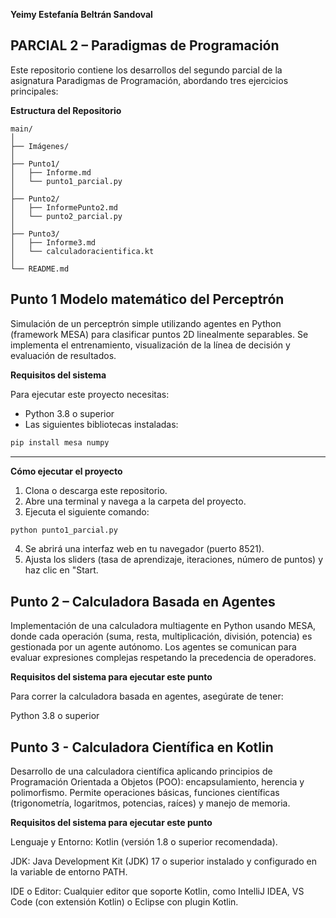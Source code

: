 **Yeimy Estefanía Beltrán Sandoval**

## PARCIAL 2 – Paradigmas de Programación
Este repositorio contiene los desarrollos del segundo parcial de la asignatura Paradigmas de Programación, abordando tres ejercicios principales:


**Estructura del Repositorio**
```
main/
│
├── Imágenes/
│
├── Punto1/
│   ├── Informe.md
│   └── punto1_parcial.py
│
├── Punto2/
│   ├── InformePunto2.md
│   └── punto2_parcial.py
│
├── Punto3/
│   ├── Informe3.md
│   └── calculadoracientifica.kt
│
└── README.md
```

## Punto 1 Modelo matemático del Perceptrón

Simulación de un perceptrón simple utilizando agentes en Python (framework MESA) para clasificar puntos 2D linealmente separables. Se implementa el entrenamiento, visualización de la línea de decisión y evaluación de resultados.

**Requisitos del sistema** 

Para ejecutar este proyecto necesitas:

- Python 3.8 o superior
- Las siguientes bibliotecas instaladas:

```bash
pip install mesa numpy
````

---

**Cómo ejecutar el proyecto**

1. Clona o descarga este repositorio.
2. Abre una terminal y navega a la carpeta del proyecto.
3. Ejecuta el siguiente comando:

```bash
python punto1_parcial.py
```

4. Se abrirá una interfaz web en tu navegador (puerto 8521).
5. Ajusta los sliders (tasa de aprendizaje, iteraciones, número de puntos) y haz clic en "Start.

## Punto 2 – Calculadora Basada en Agentes

Implementación de una calculadora multiagente en Python usando MESA, donde cada operación (suma, resta, multiplicación, división, potencia) es gestionada por un agente autónomo. Los agentes se comunican para evaluar expresiones complejas respetando la precedencia de operadores.

**Requisitos del sistema para ejecutar este punto**

Para correr la calculadora basada en agentes, asegúrate de tener:

Python 3.8 o superior

## Punto 3 - Calculadora Científica en Kotlin

Desarrollo de una calculadora científica aplicando principios de Programación Orientada a Objetos (POO): encapsulamiento, herencia y polimorfismo. Permite operaciones básicas, funciones científicas (trigonometría, logaritmos, potencias, raíces) y manejo de memoria.

**Requisitos del sistema para ejecutar este punto**

Lenguaje y Entorno: Kotlin (versión 1.8 o superior recomendada).

JDK: Java Development Kit (JDK) 17 o superior instalado y configurado en la variable de entorno PATH.

IDE o Editor: Cualquier editor que soporte Kotlin, como IntelliJ IDEA, VS Code (con extensión Kotlin) o Eclipse con plugin Kotlin.


